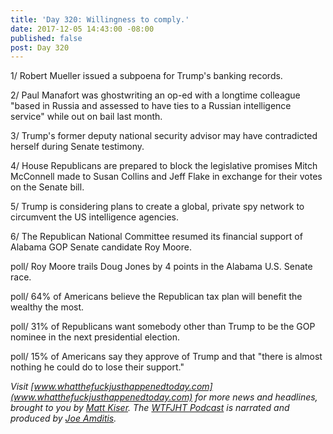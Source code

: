 ```yaml
---
title: 'Day 320: Willingness to comply.'
date: 2017-12-05 14:43:00 -08:00
published: false
post: Day 320
---
```


1/ Robert Mueller issued a subpoena for Trump's banking records.

2/ Paul Manafort was ghostwriting an op-ed with a longtime colleague "based in Russia and assessed to have ties to a Russian intelligence service" while out on bail last month.

3/ Trump's former deputy national security advisor may have contradicted herself during Senate testimony.

4/ House Republicans are prepared to block the legislative promises Mitch McConnell made to Susan Collins and Jeff Flake in exchange for their votes on the Senate bill.

5/ Trump is considering plans to create a global, private spy network to circumvent the US intelligence agencies.

6/ The Republican National Committee resumed its financial support of Alabama GOP Senate candidate Roy Moore.

poll/ Roy Moore trails Doug Jones by 4 points in the Alabama U.S. Senate race.

poll/ 64% of Americans believe the Republican tax plan will benefit the wealthy the most.

poll/ 31% of Republicans want somebody other than Trump to be the GOP nominee in the next presidential election.

poll/ 15% of Americans say they approve of Trump and that "there is almost nothing he could do to lose their support."

*Visit [www.whatthefuckjusthappenedtoday.com](www.whatthefuckjusthappenedtoday.com) for more news and headlines, brought to you by [Matt Kiser](https://twitter.com/Matt_Kiser). The [WTFJHT Podcast](https://whatthefuckjusthappenedtoday.com/podcasts/) is narrated and produced by [Joe Amditis](https://twitter.com/jsamditis).*